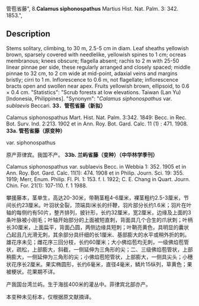 管苞省藤",
8.**Calamus siphonospathus** Martius Hist. Nat. Palm. 3: 342. 1853.",

## Description
Stems solitary, climbing, to 30 m, 2.5-5 cm in diam. Leaf sheaths yellowish brown, sparsely covered with needlelike, yellowish spines to 1 cm; ocreas membranous; knees obscure; flagella absent; rachis to 2 m with 25-50 linear pinnae per side, these regularly arranged and closely spaced; middle pinnae to 32 cm, to 2 cm wide at mid-point, adaxial veins and margins bristly; cirri to 1 m. Inflorescence to 0.6 m, not flagellate; inflorescence bracts open and swollen near apex. Fruits yellowish brown, ellipsoid, to 0.6 × 0.4 cm.
  "Statistics": "Scrub forests at low elevations. Taiwan (Lan Yu) [Indonesia, Philippines].
  "Synonym": "*Calamus siphonospathus* var. *sublaevis* Beccari.
**33．管苞省藤（新拟）**

Calamus siphonospathus Mart. Hist. Nat. Palm. 3:342. 1849: Becc. in Rec. Bot. Surv. Ind. 2:213. 1902 et in Ann. Roy. Bot. Gard. Calc. 11 (1) : 471. 1908.
**33a. 管苞省藤（原变种）**

var. siphonospathus

原产菲律宾。我国不产。
**33b. 兰屿省藤（变种）（中华林学季刊）**

Calamus siphonospathus var. sublaevis Becc. in Webbia 1: 352. 1905 et in Ann. Roy. Bot. Gard. Calc. 11(1): 474. 1908 et in Philip. Journ. Sci. 19: 355. 1919; Merr, Enum. Philip. Fl. Pl. 1: 153. f. l. 1922; C. E. Chang in Quart. Journ. Chin. For. 21(1): 107-110. f. 1 1988.

攀援藤本，茎单生，高达20-30米，带鞘茎粗4-6厘米，裸茎粗约2.5-3厘米，节间长约23厘米。叶羽状全裂，顶端具l米长的纤鞭，羽片部分长约1.6米；羽片在叶轴的每侧约有50片，整齐排列，披针形，长约32厘米，宽2厘米，边缘及上面的3条叶脉被小刚毛；叶轴开始部分的上面被短直刺，背面具几个合生的爪状刺；叶柄长30厘米，上面扁平，背面凸圆，两侧边缘具短刺；叶鞘亮黄色，具明显的囊状凸起且几光滑无刺，其余部分具纤细的长1厘米、基部膨大的水平或稍外折的刺。雄花序未见；雌花序三回分枝，长约60厘米；大小佛焰苞均无刺，一级佛焰苞管状，疏松，上部膨大，斜截，一侧延伸为三角形的尖；二、三级佛焰苞管状，上部稍膨大，一侧延伸为三角形的尖；小佛焰苞短管状，上部膨大，一侧具尖头；小穗状花序长2厘米。果实椭圆形，长约6毫米，直径4毫米，鳞片15纵列，草黄色；果被梗状。花果期不详。

产我国台湾兰屿。生于海拔400米的灌丛中。菲律宾北部亦产。

本变种未见标本，仅根据原文献摘译。
